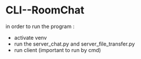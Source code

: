 # CLI--RoomChat
in order to run the program : 
- activate venv
- run the server_chat.py and server_file_transfer.py
- run client (important to run by cmd)
